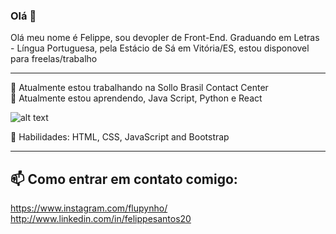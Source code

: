 ### Olá 👋



Olá meu nome é Felippe, sou devopler de Front-End. Graduando em Letras - Língua Portuguesa, pela Estácio de Sá em Vitória/ES, estou disponovel para freelas/trabalho

------------------------------------------------------------------------------------------------------------

🔭 Atualmente estou trabalhando na Sollo Brasil Contact Center                                                        
🌱 Atualmente estou aprendendo, Java Script, Python e React

![alt text](http:https://raw.githubusercontent.com/MicaelliMedeiros/micaellimedeiros/master/image/computer-illustration.png)
 

🦄 Habilidades: HTML, CSS, JavaScript and Bootstrap

------------------------------------------------------------------------------------------------------------


📫 Como entrar em contato comigo:
------------------------------------------------------------------------------------------------------------

https://www.instagram.com/flupynho/    http://www.linkedin.com/in/felippesantos20





